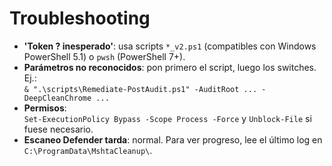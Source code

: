 # Troubleshooting

- **'Token ? inesperado'**: usa scripts `*_v2.ps1` (compatibles con Windows PowerShell 5.1) o `pwsh` (PowerShell 7+).
- **Parámetros no reconocidos**: pon primero el script, luego los switches. Ej.:  
  `& ".\scripts\Remediate-PostAudit.ps1" -AuditRoot ... -DeepCleanChrome ...`
- **Permisos**:  
  `Set-ExecutionPolicy Bypass -Scope Process -Force` y `Unblock-File` si fuese necesario.
- **Escaneo Defender tarda**: normal. Para ver progreso, lee el último log en `C:\ProgramData\MshtaCleanup\`.
